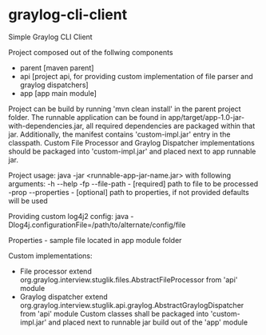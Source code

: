 # graylog-cli-client
Simple Graylog CLI Client

Project composed out of the follwing components
- parent [maven parent]
- api [project api, for providing custom implementation of file parser and graylog dispatchers]
- app [app main module]

Project can be build by running 'mvn clean install' in the parent project folder. 
The runnable application can be found in app/target/app-1.0-jar-with-dependencies.jar, 
all required dependencies are packaged within that jar. Additionally, the manifest contains 
'custom-impl.jar' entry in the classpath. Custom File Processor and Graylog Dispatcher 
implementations should be packaged into 'custom-impl.jar' and placed next to app runnable jar.

Project usage:
java -jar <runnable-app-jar-name.jar> with following arguments:
-h --help 
-fp --file-path - [required] path to file to be processed 
-prop --properties - [optional] path to properties, if not provided defaults will be used

Providing custom log4j2 config:
java -Dlog4j.configurationFile=/path/to/alternate/config/file

Properties - sample file located in app module folder

Custom implementations:
- File processor extend org.graylog.interview.stuglik.files.AbstractFileProcessor from 'api' module
- Graylog dispatcher extend org.graylog.interview.stuglik.api.graylog.AbstractGraylogDispatcher from 'api' module
Custom classes shall be packaged into 'custom-impl.jar' and placed next to runnable jar build out of the 'app' module
